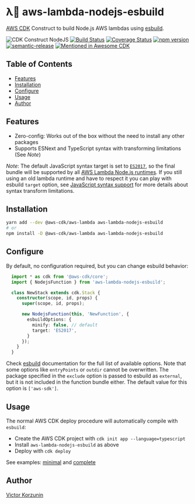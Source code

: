 λ💨 aws-lambda-nodejs-esbuild
==============

[AWS CDK](https://aws.amazon.com/cdk/) Construct to build Node.js AWS lambdas using [esbuild](https://esbuild.github.io).

![CDK Construct NodeJS](https://img.shields.io/badge/cdk--construct-node.js-blue?logo=amazon-aws&color=43853d)
[![Build Status](https://img.shields.io/github/workflow/status/floydspace/aws-lambda-nodejs-esbuild/release)](https://github.com/floydspace/aws-lambda-nodejs-esbuild/actions)
[![Coverage Status](https://coveralls.io/repos/github/floydspace/aws-lambda-nodejs-esbuild/badge.svg?branch=master)](https://coveralls.io/github/floydspace/aws-lambda-nodejs-esbuild?branch=master)
[![npm version](https://badge.fury.io/js/aws-lambda-nodejs-esbuild.svg)](https://badge.fury.io/js/aws-lambda-nodejs-esbuild)
[![semantic-release](https://img.shields.io/badge/%20%20%F0%9F%93%A6%F0%9F%9A%80-semantic--release-e10079.svg)](https://github.com/semantic-release/semantic-release)
[![Mentioned in Awesome CDK](https://awesome.re/mentioned-badge.svg)](https://github.com/kolomied/awesome-cdk)


Table of Contents
-----------------
- [Features](#features)
- [Installation](#installation)
- [Configure](#configure)
- [Usage](#usage)
- [Author](#author)


Features
--------

* Zero-config: Works out of the box without the need to install any other packages
* Supports ESNext and TypeScript syntax with transforming limitations (See *Note*)

*Note*: The default JavaScript syntax target is set to [`ES2017`](https://node.green/#ES2017), so the final bundle will be supported by all [AWS Lambda Node.js runtimes](https://docs.aws.amazon.com/lambda/latest/dg/lambda-runtimes.html). If you still using an old lambda runtime and have to respect it you can play with esbuild `target` option, see [JavaScript syntax support](https://esbuild.github.io/content-types/#javascript) for more details about syntax transform limitations.


Installation
------------

```sh
yarn add --dev @aws-cdk/aws-lambda aws-lambda-nodejs-esbuild
# or
npm install -D @aws-cdk/aws-lambda aws-lambda-nodejs-esbuild
```


Configure
---------

By default, no configuration required, but you can change esbuild behavior:

```ts
  import * as cdk from '@aws-cdk/core';
  import { NodejsFunction } from 'aws-lambda-nodejs-esbuild';

  class NewStack extends cdk.Stack {
    constructor(scope, id, props) {
      super(scope, id, props);

      new NodejsFunction(this, 'NewFunction', {
        esbuildOptions: {
          minify: false, // default
          target: 'ES2017',
        }
      });
    }
  }
```

Check [esbuild](https://esbuild.github.io/api/#simple-options) documentation for the full list of available options. Note that some options like `entryPoints` or `outdir` cannot be overwritten.
The package specified in the `exclude` option is passed to esbuild as `external`, but it is not included in the function bundle either. The default value for this option is `['aws-sdk']`.


Usage
-----

The normal AWS CDK deploy procedure will automatically compile with `esbuild`:

- Create the AWS CDK project with `cdk init app --language=typescript`
- Install `aws-lambda-nodejs-esbuild` as above
- Deploy with `cdk deploy`

See examples: [minimal](examples/minimal/README.md) and [complete](examples/complete/README.md)


Author
------

[Victor Korzunin](https://floydspace.github.io/)
